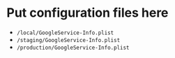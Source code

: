 # Put configuration files here

- `/local/GoogleService-Info.plist` 
- `/staging/GoogleService-Info.plist`
- `/production/GoogleService-Info.plist`

